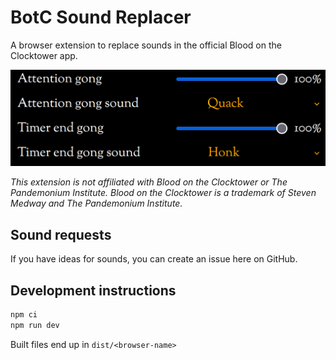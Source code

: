 # BotC Sound Replacer

A browser extension to replace sounds in the official Blood on the Clocktower app.

![The app's sound options with dropdowns to select new sounds](./images/screenshot.png)

_This extension is not affiliated with Blood on the Clocktower or The Pandemonium Institute. Blood on the Clocktower is a trademark of Steven Medway and The Pandemonium Institute._

## Sound requests

If you have ideas for sounds, you can create an issue here on GitHub.

## Development instructions

```sh
npm ci
npm run dev
```

Built files end up in `dist/<browser-name>`
